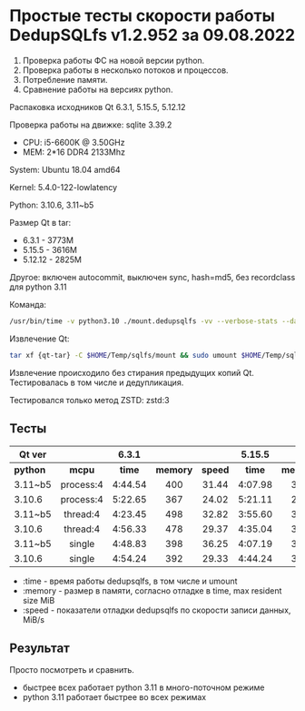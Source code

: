 # Простые тесты скорости работы DedupSQLfs v1.2.952 за 09.08.2022

1. Проверка работы ФС на новой версии python.
2. Проверка работы в несколько потоков и процессов.
3. Потребление памяти.
4. Сравнение работы на версиях python.

Распаковка исходников Qt 6.3.1, 5.15.5, 5.12.12

Проверка работы на движке: sqlite 3.39.2

- CPU: i5-6600K @ 3.50GHz
- MEM: 2*16 DDR4 2133Mhz

System: Ubuntu 18.04 amd64

Kernel: 5.4.0-122-lowlatency

Python: 3.10.6, 3.11~b5

Размер Qt в tar:

* 6.3.1 - 3773M
* 5.15.5 - 3616M
* 5.12.12 - 2825M

Другое: включен autocommit, выключен sync, hash=md5, без recordclass для python 3.11

Команда:
```sh
/usr/bin/time -v python3.10 ./mount.dedupsqlfs -vv --verbose-stats --data $HOME/Temp/sqlfs/data/ --compress zstd:3 --no-sync --no-cache-flusher --minimal-compress-size -1 -o noatime $HOME/Temp/sqlfs/mount --multi-cpu single
```

Извлечение Qt:
```sh
tar xf {qt-tar} -C $HOME/Temp/sqlfs/mount && sudo umount $HOME/Temp/sqlfs/mount
```

Извлечение происходило без стирания предыдущих копий Qt. Тестировалась в том числе и дедупликация.

Тестировался только метод ZSTD: zstd:3

## Тесты

| Qt ver                  || 6.3.1                           ||| 5.15.5                          ||| 5.12.12                         |||
|------------|:-----------:|:--------:|:----------:|:---------:|:--------:|:----------:|:---------:|:--------:|:----------:|:---------:|
| **python** | **mcpu**    | **time** | **memory** | **speed** | **time** | **memory** | **speed** | **time** | **memory** | **speed** |
| 3.11~b5    | process:4   | 4:44.54  | 400        | 31.44     | 4:07.98  | 340        | 37.74     | 3:21.95  | 356        | 37.33     |
| 3.10.6     | process:4   | 5:22.65  | 367        | 24.02     | 5:21.11  | 290        | 28.31     | 4:16.75  | 272        | 30.86     |
| 3.11~b5    | thread:4    | 4:23.45  | 498        | 32.82     | 3:55.60  | 392        | 40.12     | 3:14.61  | 474        | 39.07     |
| 3.10.6     | thread:4    | 4:56.33  | 478        | 29.37     | 4:35.04  | 396        | 32.73     | 3:51.27  | 354        | 31.52     |
| 3.11~b5    | single      | 4:48.83  | 398        | 36.25     | 4:07.19  | 361        | 37.95     | 3:21.31  | 331        | 37.43     |
| 3.10.6     | single      | 4:54.24  | 392        | 29.33     | 4:44.24  | 313        | 32.97     | 3:49.00  | 330        | 32.06     |

* :time   - время работы dedupsqlfs, в том числе и umount
* :memory - размер в памяти, согласно отладке в time, max resident size MiB
* :speed  - показатели отладки dedupsqlfs по скорости записи данных, MiB/s

## Результат

Просто посмотреть и сравнить.
 - быстрее всех работает python 3.11 в много-поточном режиме
 - python 3.11 работает быстрее во всех режимах
